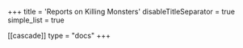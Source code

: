 +++
title = 'Reports on Killing Monsters'
disableTitleSeparator = true
simple_list = true

[[cascade]]
  type = "docs"
+++

